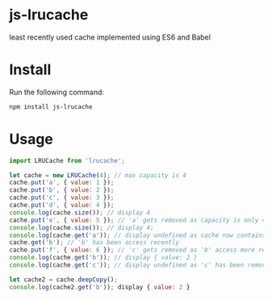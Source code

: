 # js-lrucache

least recently used cache implemented using ES6 and Babel

# Install

Run the following command:

```bash
npm install js-lrucache
```

# Usage

```Javascript
import LRUCache from 'lrucache';

let cache = new LRUCache(4); // max capacity is 4
cache.put('a', { value: 1 });
cache.put('b', { value: 2 });
cache.put('c', { value: 3 });
cache.put('d', { value: 4 });
console.log(cache.size()); // display 4
cache.put('e', { value: 5 }); // 'a' gets removed as capacity is only 4 and 'a' is the oldest item stored
console.log(cache.size()); // display 4;
console.log(cache.get('a')); // display undefined as cache now contains only 'b', 'c', 'd', 'e'
cache.get('b'); // 'b' has been access recently 
cache.put('f', { value: 6 }); // 'c' gets removed as 'b' access more recently than 'c'
console.log(cache.get('b')); // display { value: 2 }
console.log(cache.get('c')); // display undefined as 'c' has been removed 

let cache2 = cache.deepCopy();
console.log(cache2.get('b')); display { value: 2 }
```
